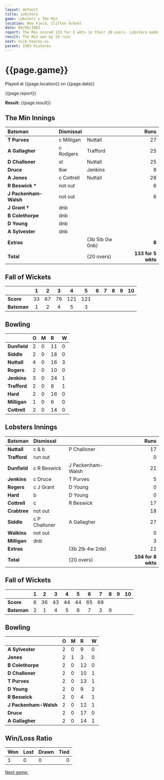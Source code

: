 ```yaml
---
layout: default
title: Lobsters
game: Lobsters v The Min
location: New Field, Clifton School
date: 09/06/1983
report: The Min scored 133 for 5 wkts in their 20 overs. Lobsters made 104 for 8 wkts in reply.
result: The Min won by 29 runs
next: nick-hoares-xi
parent: 1983 Fixtures
---
```


# {{page.game}}

Played at {{page.location}} on {{page.date}}

{{page.report}}

**Result:** {{page.result}}

## The Min Innings

| Batsman | Dismissal |  | Runs |
|:---|:---|---|---:|
| **T Purves** | c Milligan | Nuttall | 27 |
| **A Gallagher** | c Rodgers | Trafford | 25 |
| **D Challoner** | st | Nuttall | 25 |
| **Druce** | lbw | Jenkins | 8 |
| **A Jones** | c Cottrell | Nuttall | 28 |
| **R Beswick &#42;** | not out |  | 6 |
| **J Packenham-Walsh** | not out |  | 6 |
| **J Grant &#8224;** | dnb | | |
| **B Colethorpe** | dnb | | |
| **D Young** | dnb | | |
| **A Sylvester** | dnb | | |
| **Extras** | | (3b 5lb 0w 0nb) | **8** |
| **Total** | | (20 overs) | **133 for 5 wkts** |

## Fall of Wickets

| | 1 | 2 | 3 | 4 | 5 | 6 | 7 | 8 | 9 | 10 |
|---|:---:|:---:|:---:|:---:|:---:|:---:|:---:|:---:|:---:|:---:|
| **Score** | 33 | 67 | 76 | 121 | 121 | | | | | |
| **Batsman** | 1 | 2 | 4 | 5 | 3 | | | | | |

## Bowling

| | O | M | R | W |
|---|:---|:---|:---|:---|
| **Dunfield** | 2 | 0 | 11 | 0 |
| **Siddle** | 2 | 0 | 18 | 0 |
| **Nuttall** | 4 | 0 | 16 | 3 |
| **Rogers** | 2 | 0 | 10 | 0 |
| **Jenkins** | 3 | 0 | 24 | 1 |
| **Trafford** | 2 | 0 | 8 | 1 |
| **Hard** | 2 | 0 | 16 | 0 |
| **Milligan** | 1 | 0 | 6 | 0 |
| **Cottrell** | 2 | 0 | 14| 0 |

## Lobsters Innings

| Batsman | Dismissal |  | Runs |
|:---|:---|---|---:|
| **Nuttall** | c & b | P Challoner | 17 |
| **Trafford** | run out |  | 0 |
| **Dunfield** | c R Beswick | J Packenham-Walsh | 21 |
| **Jenkins** | c Druce | T Purves | 5 |
| **Rogers** | c J Grant | D Young | 0 |
| **Hard** | b | D Young | 0 |
| **Cottrell** | c | R Beswick | 17 |
| **Crabtree** | not out | | 18 |
| **Siddle** | c P Challoner | A Gallagher | 27 |
| **Walkins** | not out | | 0 |
| **Milligan** | dnb |  | 3 |
| **Extras** | | (3b 2lb 4w 2nb) | *11* |
| **Total** | | (20 overs) | **104 for 8 wkts** |

## Fall of Wickets

| | 1 | 2 | 3 | 4 | 5 | 6 | 7 | 8 | 9 | 10 |
|---|:---:|:---:|:---:|:---:|:---:|:---:|:---:|:---:|:---:|:---:|
| **Score** | 6 | 36 | 43 | 44 | 44 | 65 | 68 | | | |
| **Batsman** | 2 | 1 | 4 | 5 | 6 | 7 | 3 | 9 | | |

## Bowling

| | O | M | R | W |
|---|:---|:---|:---|:---|
| **A Sylvester** | 2 | 0 | 9 | 0 |
| **Jones** | 2 | 1 | 3 | 0 |
| **B Colethorpe** | 2 | 0 | 12 | 0 |
| **D Challoner** | 2 | 0 | 10 | 1 |
| **T Purves** | 2 | 0 | 13 | 1 |
| **D Young** | 2 | 0 | 9 | 2 |
| **R Beswick** | 2 | 0 | 4 | 1 |
| **J Packenham-Walsh** | 2 | 0 | 12 | 1 |
| **Druce** | 2 | 0 | 17 | 0 |
| **A Gallagher** | 2 | 0 | 14 | 1 |

## Win/Loss Ratio

| Won | Lost | Drawn | Tied |
|:---|:---|:---|---:|
| 1 | 0 | 0 | 0 |

[Next game:]({{page.next}})